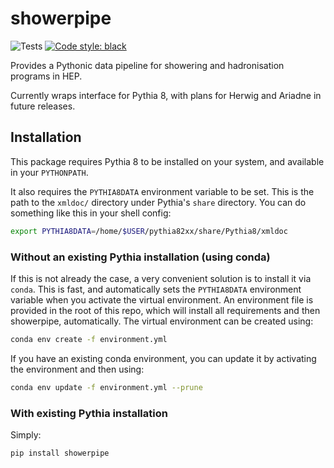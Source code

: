 # showerpipe

![Tests](https://github.com/jacanchaplais/showerpipe/actions/workflows/tests.yml/badge.svg)
[![Code style: black](https://img.shields.io/badge/code%20style-black-000000.svg)](https://github.com/psf/black)

Provides a Pythonic data pipeline for showering and hadronisation programs in
HEP.

Currently wraps interface for Pythia 8, with plans for Herwig and Ariadne in
future releases.

## Installation

This package requires Pythia 8 to be installed on your system, and available in
your `PYTHONPATH`.

It also requires the `PYTHIA8DATA` environment variable to be set. This is the
path to the `xmldoc/` directory under Pythia's `share` directory.
You can do something like this in your shell config:
```bash
export PYTHIA8DATA=/home/$USER/pythia82xx/share/Pythia8/xmldoc
```

### Without an existing Pythia installation (using conda)

If this is not already the case, a very convenient solution is to install it
via `conda`. This is fast, and automatically sets the `PYTHIA8DATA` environment
variable when you activate the virtual environment. An environment file is
provided in the root of this repo, which will install all requirements and then
showerpipe, automatically. The virtual environment can be created using:
```bash
conda env create -f environment.yml
```

If you have an existing conda environment, you can update it by activating the
environment and then using:
```bash
conda env update -f environment.yml --prune
```

### With existing Pythia installation

Simply:
```bash
pip install showerpipe
```
